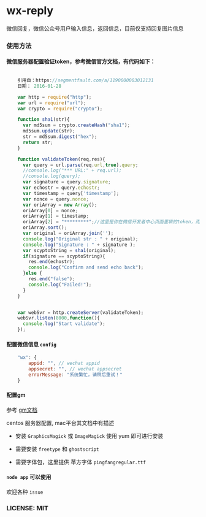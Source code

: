 # wx-reply
微信回复，微信公众号用户输入信息，返回信息，目前仅支持回复图片信息


### 使用方法
#### 微信服务器配置验证token，参考微信官方文档，有代码如下：

```javascript

    引用自：https://segmentfault.com/a/1190000003012131 
	日期： 2016-01-28

	var http = require("http");
	var url = require("url");
	var crypto = require("crypto");

	function sha1(str){
	  var md5sum = crypto.createHash("sha1");
	  md5sum.update(str);
	  str = md5sum.digest("hex");
	  return str;
	}

	function validateToken(req,res){
	  var query = url.parse(req.url,true).query;
	  //console.log("*** URL:" + req.url);
	  //console.log(query);
	  var signature = query.signature;
	  var echostr = query.echostr;
	  var timestamp = query['timestamp'];
	  var nonce = query.nonce;
	  var oriArray = new Array();
	  oriArray[0] = nonce;
	  oriArray[1] = timestamp;
	  oriArray[2] = "*********";//这里是你在微信开发者中心页面里填的token，而不是****
	  oriArray.sort();
	  var original = oriArray.join('');
	  console.log("Original str : " + original);
	  console.log("Signature : " + signature );
	  var scyptoString = sha1(original);
	  if(signature == scyptoString){
	    res.end(echostr);
	    console.log("Confirm and send echo back");
	  }else {
	    res.end("false");
	    console.log("Failed!");
	  }
	}


	var webSvr = http.createServer(validateToken);
	webSvr.listen(8000,function(){
	  console.log("Start validate");
	});

```
#### 配置微信信息 `config`

```javascript
	"wx": {
		appid: "", // wechat appid
		appsecret: "", // wechat appsecret
		errorMessage: "系统繁忙，请稍后重试！"
	}

```

#### 配置gm
参考 [gm文档](https://github.com/aheckmann/gm)

centos 服务器配置, mac平台其文档中有描述

* 安装  `GraphicsMagick` 或 `ImageMagick` 使用 yum 即可进行安装

* 需要安装 `freetype` 和 `ghostscript` 

* 需要字体包，这里提供 苹方字体 `pingfangregular.ttf`



#### `node app` 可以使用

欢迎各种 `issue`


### LICENSE: MIT
